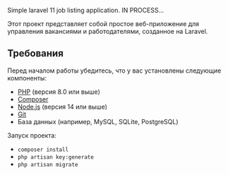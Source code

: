 Simple laravel 11 job listing application.
IN PROCESS...

Этот проект представляет собой простое веб-приложение для управления вакансиями и работодателями, созданное на Laravel.

## **Требования**

Перед началом работы убедитесь, что у вас установлены следующие компоненты:

- [PHP](https://www.php.net/) (версия 8.0 или выше)
- [Composer](https://getcomposer.org/)
- [Node.js](https://nodejs.org/) (версия 14 или выше)
- [Git](https://git-scm.com/)
- База данных (например, MySQL, SQLite, PostgreSQL)

Запуск проекта: 

- `composer install`
- `php artisan key:generate`
- `php artisan migrate`
    